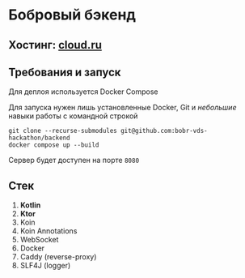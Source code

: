 # Бобровый бэкенд

## Хостинг: [cloud.ru](cloud.ru)

## Требования и запуск

Для деплоя используется Docker Compose

Для запуска нужен лишь установленные Docker, Git и _небольшие_ навыки работы с командной строкой

```shell
git clone --recurse-submodules git@github.com:bobr-vds-hackathon/backend
docker compose up --build
```

Сервер будет доступен на порте `8080`

## Стек

1. **Kotlin**
2. **Ktor**
3. Koin
4. Koin Annotations
3. WebSocket
4. Docker
5. Caddy (reverse-proxy)
6. SLF4J (logger)
